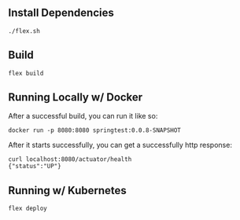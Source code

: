 ## Install Dependencies

    ./flex.sh

## Build

    flex build

## Running Locally w/ Docker

After a successful build, you can run it like so:

    docker run -p 8080:8080 springtest:0.0.8-SNAPSHOT

After it starts successfully, you can get a successfully http response:

    curl localhost:8080/actuator/health
    {"status":"UP"}

## Running w/ Kubernetes

    flex deploy
